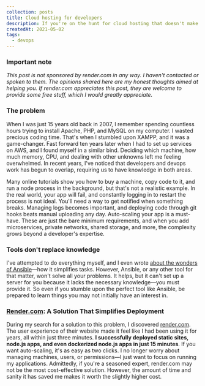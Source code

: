 ```yaml
---
collection: posts
title: Cloud hosting for developers
description: If you're on the hunt for cloud hosting that doesn't make you set up a ton of stuff before you can even get your app up and running, I've got a solution for you...
createdAt: 2021-05-02
tags:
  - devops
---
```


### Important note
*This post is not sponsored by render.com in any way. I haven't contacted or spoken to them. The opinions shared here are my honest thoughts aimed at helping you. If render.com appreciates this post, they are welcome to provide some free stuff, which I would greatly appreciate.*

### The problem

When I was just 15 years old back in 2007, I remember spending countless hours trying to install Apache, PHP, and MySQL on my computer. I wasted precious coding time. That's when I stumbled upon XAMPP, and it was a game-changer. Fast forward ten years later when I had to set up services on AWS, and I found myself in a similar bind. Deciding which machine, how much memory, CPU, and dealing with other unknowns left me feeling overwhelmed. In recent years, I've noticed that developers and devops work has begun to overlap, requiring us to have knowledge in both areas.

Many online tutorials show you how to buy a machine, copy code to it, and run a node process in the background, but that's not a realistic example. In the real world, your app will fail, and constantly logging in to restart the process is not ideal. You'll need a way to get notified when something breaks. Managing logs becomes important, and deploying code through git hooks beats manual uploading any day. Auto-scaling your app is a must-have. These are just the bare minimum requirements, and when you add microservices, private networks, shared storage, and more, the complexity grows beyond a developer's expertise.

### Tools don't replace knowledge

I've attempted to do everything myself, and I even wrote [about the wonders of Ansible](/the-mighty-ansible)—how it simplifies tasks. However, Ansible, or any other tool for that matter, won't solve all your problems. It helps, but it can't set up a server for you because it lacks the necessary knowledge—you must provide it. So even if you stumble upon the perfect tool like Ansible, be prepared to learn things you may not initially have an interest in.

### [Render.com](https://render.com): A Solution That Simplifies Deployment

During my search for a solution to this problem, I discovered [render.com](https://render.com). The user experience of their website made it feel like I had been using it for years, all within just three minutes. **I successfully deployed static sites, node.js apps, and even dockerized node.js apps in just 15 minutes**. If you want auto-scaling, it's as easy as two clicks. I no longer worry about managing machines, users, or permissions—I just want to focus on running my applications. Admittedly, if you're a seasoned expert, render.com may not be the most cost-effective solution. However, the amount of time and sanity it has saved me makes it worth the slightly higher cost.
